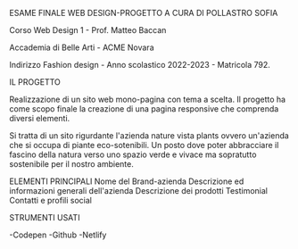 ESAME FINALE WEB DESIGN-PROGETTO A CURA DI POLLASTRO SOFIA

Corso Web Design 1 - Prof. Matteo Baccan

Accademia di Belle Arti - ACME Novara

Indirizzo Fashion design - Anno scolastico 2022-2023 - Matricola 792.

IL PROGETTO

Realizzazione di un sito web mono-pagina con tema a scelta.
Il progetto ha come scopo finale la creazione di una pagina responsive che comprenda diversi elementi.

Si tratta di un sito rigurdante l'azienda nature vista plants ovvero un'azienda che si occupa di piante eco-sotenibili.
Un posto dove poter abbracciare il fascino della natura verso uno spazio verde e vivace ma sopratutto sostenibile per il nostro ambiente.

ELEMENTI PRINCIPALI
Nome del Brand-azienda
Descrizione ed informazioni generali dell'azienda
Descrizione dei prodotti
Testimonial
Contatti e profili social 

STRUMENTI USATI

-Codepen
-Github
-Netlify

